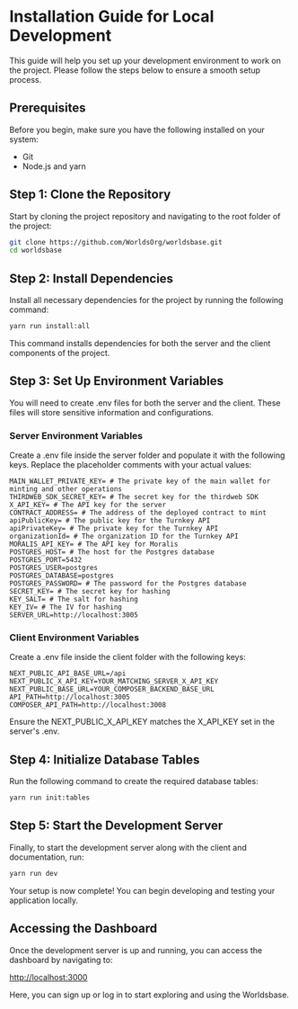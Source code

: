 # Installation Guide for Local Development

This guide will help you set up your development environment to work on the project. Please follow the steps below to ensure a smooth setup process.

## Prerequisites

Before you begin, make sure you have the following installed on your system:

- Git
- Node.js and yarn

## Step 1: Clone the Repository

Start by cloning the project repository and navigating to the root folder of the project:

```bash
git clone https://github.com/WorldsOrg/worldsbase.git
cd worldsbase
```

## Step 2: Install Dependencies

Install all necessary dependencies for the project by running the following command:

```bash
yarn run install:all
```

This command installs dependencies for both the server and the client components of the project.

## Step 3: Set Up Environment Variables

You will need to create .env files for both the server and the client. These files will store sensitive information and configurations.

### Server Environment Variables

Create a .env file inside the server folder and populate it with the following keys. Replace the placeholder comments with your actual values:

```env
MAIN_WALLET_PRIVATE_KEY= # The private key of the main wallet for minting and other operations
THIRDWEB_SDK_SECRET_KEY= # The secret key for the thirdweb SDK
X_API_KEY= # The API key for the server
CONTRACT_ADDRESS= # The address of the deployed contract to mint
apiPublicKey= # The public key for the Turnkey API
apiPrivateKey= # The private key for the Turnkey API
organizationId= # The organization ID for the Turnkey API
MORALIS_API_KEY= # The API key for Moralis
POSTGRES_HOST= # The host for the Postgres database
POSTGRES_PORT=5432
POSTGRES_USER=postgres
POSTGRES_DATABASE=postgres
POSTGRES_PASSWORD= # The password for the Postgres database
SECRET_KEY= # The secret key for hashing
KEY_SALT= # The salt for hashing
KEY_IV= # The IV for hashing
SERVER_URL=http://localhost:3005
```

### Client Environment Variables

Create a .env file inside the client folder with the following keys:

```env
NEXT_PUBLIC_API_BASE_URL=/api
NEXT_PUBLIC_X_API_KEY=YOUR_MATCHING_SERVER_X_API_KEY
NEXT_PUBLIC_BASE_URL=YOUR_COMPOSER_BACKEND_BASE_URL
API_PATH=http://localhost:3005
COMPOSER_API_PATH=http://localhost:3008
```

Ensure the NEXT_PUBLIC_X_API_KEY matches the X_API_KEY set in the server's .env.

## Step 4: Initialize Database Tables

Run the following command to create the required database tables:

```bash
yarn run init:tables
```

## Step 5: Start the Development Server

Finally, to start the development server along with the client and documentation, run:

```bash
yarn run dev
```

Your setup is now complete! You can begin developing and testing your application locally.

## Accessing the Dashboard

Once the development server is up and running, you can access the dashboard by navigating to:

[http://localhost:3000](http://localhost:3000)

Here, you can sign up or log in to start exploring and using the Worldsbase.
